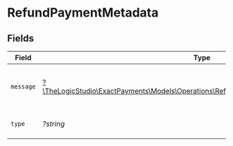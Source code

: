 # RefundPaymentMetadata


## Fields

| Field                                                                                                                                                    | Type                                                                                                                                                     | Required                                                                                                                                                 | Description                                                                                                                                              | Example                                                                                                                                                  |
| -------------------------------------------------------------------------------------------------------------------------------------------------------- | -------------------------------------------------------------------------------------------------------------------------------------------------------- | -------------------------------------------------------------------------------------------------------------------------------------------------------- | -------------------------------------------------------------------------------------------------------------------------------------------------------- | -------------------------------------------------------------------------------------------------------------------------------------------------------- |
| `message`                                                                                                                                                | [?\TheLogicStudio\ExactPayments\Models\Operations\RefundPaymentPaymentsResponseMessage](../../Models/Operations/RefundPaymentPaymentsResponseMessage.md) | :heavy_minus_sign:                                                                                                                                       | Message explaining what type of error it is.                                                                                                             |                                                                                                                                                          |
| `type`                                                                                                                                                   | *?string*                                                                                                                                                | :heavy_minus_sign:                                                                                                                                       | It shows what type it is.                                                                                                                                | api-error                                                                                                                                                |